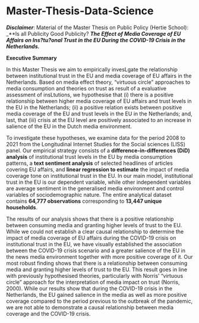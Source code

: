 # Master-Thesis-Data-Science 

_**Disclaimer**_: Material of the Master Thesis on Public Policy (Hertie School): _**Is all Publicity Good Publicity? _**The Effect of Media Coverage of EU Affairs on Ins?tu?onal Trust in the EU During the COVID-19 Crisis in the Netherlands.**_

**Executive Summary**

In this Master Thesis we aim to empirically invesLgate the relationship between institutional trust in the EU and media coverage of EU affairs in the Netherlands. Based on media effect theory, “virtuous circle” approaches to media consumption and theories on trust as result of a evaluative assessment of insLtutions, we hypothesise that (i) there is a positive relationship between higher media coverage of EU affairs and trust levels in the EU in the Netherlands; (ii) a positive relation exists between positive media coverage of the EU and trust levels in the EU in the Netherlands; and, last, that (iii) crisis at the EU level are positively associated to an increase in salience of the EU in the Dutch media environment.

To investigate these hypotheses, we examine data for the period 2008 to 2021 from the Longitudinal Internet Studies for the Social sciences (LISS) panel. Our empirical strategy consists of a **difference-in-differences (DiD) analysis** of institutional trust levels in the EU by media consumption patterns, a **text sentiment analysis** of selected headlines of articles covering EU affairs, and **linear regression to estimate** the impact of media coverage tone on institutional trust in the EU. In our main model, institutional trust in the EU is our dependent variable, while other independent variables are average sentiment in the generalised media environment and control variables of sociodemographic nature. The entire analytical dataset contains **64,777 observations** corresponding to **13,447 unique households**.

The results of our analysis shows that there is a positive relationship between consuming media and granting higher levels of trust to the EU. While we could not establish a clear causal relationship to determine the impact of media coverage of EU affairs during the COVID-19 crisis on institutional trust in the EU, we have visually established the association between the COVID-19 crisis scenario and a greater salience of the EU in the news media environment together with more positive coverage of it. Our most robust finding shows that there is a relationship between consuming media and granting higher levels of trust to the EU. This result goes in line with previously hypothesised theories, particularly with Norris’ “virtuous circle” approach for the interpretation of media impact on trust (Norris, 2000). While our results show that during the COVID-19 crisis in the Netherlands, the EU gained salience in the media as well as more positive coverage compared to the period previous to the outbreak of the pandemic, we are not able to demonstrate a causal relationship between media coverage and the COVID-19 crisis.
